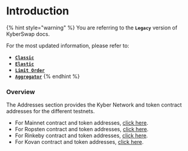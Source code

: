 # Introduction

{% hint style="warning" %}
You are referring to the **`Legacy`** version of KyberSwap docs.

For the most updated information, please refer to:

* [**`Classic`**](../../../liquidity-solutions/kyberswap-classic/)
* [**`Elastic`**](../../../liquidity-solutions/kyberswap-elastic/)
* [**`Limit Order`**](../../../kyberswap-solutions/limit-order/)
* [**`Aggregator`**](../../../kyberswap-solutions/kyberswap-aggregator/)
{% endhint %}

### Overview[​](https://docs.kyberswap.com/Legacy/addresses/addresses-intro#overview) <a href="#overview" id="overview"></a>

The Addresses section provides the Kyber Network and token contract addresses for the different testnets.

* For Mainnet contract and token addresses, [click here](https://docs.kyberswap.com/Legacy/addresses/addresses-mainnet.md).
* For Ropsten contract and token addresses, [click here](https://docs.kyberswap.com/Legacy/addresses/addresses-ropsten.md).
* For Rinkeby contract and token addresses, [click here](https://docs.kyberswap.com/Legacy/addresses/addresses-rinkeby.md).
* For Kovan contract and token addresses, [click here](https://docs.kyberswap.com/Legacy/addresses/addresses-kovan.md).
